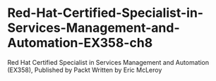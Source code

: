 # Red-Hat-Certified-Specialist-in-Services-Management-and-Automation-EX358-ch8
Red Hat Certified Specialist in Services Management and Automation (EX358), Published by Packt
Written by Eric McLeroy
